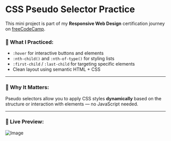 # CSS Pseudo Selector Practice

This mini project is part of my **Responsive Web Design** certification journey on [freeCodeCamp](https://www.freecodecamp.org/).

### 📌 What I Practiced:
- `:hover` for interactive buttons and elements
- `:nth-child()` and `:nth-of-type()` for styling lists
- `:first-child` / `:last-child` for targeting specific elements
- Clean layout using semantic HTML + CSS

---

### 🚀 Why It Matters:
Pseudo selectors allow you to apply CSS styles **dynamically** based on the structure or interaction with elements — no JavaScript needed.

---

### 🔗 Live Preview:
![Image](https://github.com/user-attachments/assets/edbde78f-8378-4cb7-940a-7ca48884a01b)
